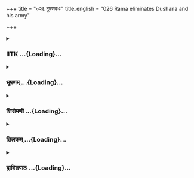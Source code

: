 +++
title = "०२६ दूषणवधः"
title_english = "026 Rama eliminates Dushana and his army"

+++
<div caption="श्रीराम-हरिसीताराममूर्ति-घनपाठिभ्यां वचनम्" class="audioEmbed" src="https://archive.org/download/Ramayana-recitation-Sriram-harisItArAmamUrti-Ghanapaati-v2/Kanda_3/Kanda_3_ARK-026-Dooshana_Vadhaha.mp3"></div>

<div class="js_include collapsed" newlevelforh1="3" title="IITK" unfilled url="/purANam/rAmAyaNam/audIchya-pAThaH/iitk/3_araNyakANDam/03-raxo-hatyA/026_dUShaNavadhaH.md">
<details><summary><h3>IITK ...{Loading}...</h3></summary>

Dusana and his army chiefs get killed in severe combat with Ramathe
demon army also gets destroyed



#### श्लोकः
##### मूलम्
दूषणस्तु स्वकं सैन्यं हन्यमानं निरीक्ष्य सः।  
सन्दिदेश महाबाहुर्भीमवेगान्दुरासदान्॥3.26.1॥  
राक्षसान्पञ्चसहस्रान्समरेष्वनिवर्तिनः।

##### शब्दार्थः
सः that, महाबाहुः  mightyarmed, दूषणः Dusana, हन्यमानम्  getting killed, स्वकम् his own, सैन्यम् army, निरीक्ष्य  seeing, भीमवेगान्  dreadfuly quick, दुरासदान्  dangerous to face, समरेषु in war, अनिवर्तिनः who will not beat a retreat, पञ्च सहस्रान् five thousand, राक्षसान् demons, सन्दिदेश led.

##### आङ्ग्लानुवादः
Mightyarmed Dusana saw  the army  getting killed in war. He led the forces of five thousand demons, dreadfuly quick at fighting, dangeous to face and who will not beat a retreat.



#### श्लोकः
##### मूलम्
ते शूलैः पट्टिशैः खङ्गै शिलावर्षैर्द्रुमैरपि॥3.26.2॥  
शरवर्षैरविच्छिन्नं ववर्षुस्तं समन्ततः।

##### शब्दार्थः
ते they, शूलैः  spears, पट्टिशैः  sharpedged spears, खङ्गैः swords, शिलावर्षैः by raining stones, द्रुमैरपि and with trees, शरवर्षैः by showers of arrows, अविच्छिन्नम् continuously, समन्ततः from all sides, तम् him(Rama), ववर्षुः rained.

##### आङ्ग्लानुवादः
The demons continuously hurled at him (Rama)  spears and swords and rained stones, trees and arrows from all sides



#### श्लोकः
##### मूलम्
स दृमाणां शिलानां च वर्षं प्राणहरं महत्॥3.26.3॥  
प्रतिजग्राह धर्मात्मा राघवस्तीक्ष्णसायकैः।

##### शब्दार्थः
धर्मात्मा righteous self, सः राघवः  Rama, प्राणहरम् destroyers of life, महत् mighty, द्रुमाणाम् trees, शिलानां च of stones and, वर्षम् rain, तीक्ष्णसायकैः with sharp arrows, प्रतिजग्राह retaliated.

##### आङ्ग्लानुवादः
Righteous Rama, retaliated with his sharp arrows such as the rain of trees and stones, the mighty destroyers of life.



#### श्लोकः
##### मूलम्
प्रतिगृह्य च तद्वर्षं निमीलित इवर्षभः॥3.26.4॥  
रामः क्रोधं परं भेजे वधार्थं सर्वरक्षसाम्।

##### शब्दार्थः
रामः Rama, निमीलितः closed his eyes, ऋषभः इव like a bull, तत् that, वर्षम् rain, प्रतिगृह्य  retaliated, सर्वरक्षसाम् all the demons, वधार्थम् to kill, परं excessively, क्रोधम् angry, भेजे felt.

##### आङ्ग्लानुवादः
Rama retaliated in great anger to kill without caring for the shower of weapons like a bull with its eyes closed.



#### श्लोकः
##### मूलम्
ततः क्रोधसमाविष्टः प्रदीप्त इव तेजसा॥3.26.5॥  
शरैरवाकिरत्सैन्यं सर्वतस्सहदूषणम्।

##### शब्दार्थः
ततः then, क्रोधसमाविष्टः overpowered by anger, तेजसा glow, प्रदीप्त इव as though blazing, सहदूषणम् along with Dusana, सैन्यम् army, सर्वतः all over, शरैः with arrows, अवाकिरत् filled.

##### आङ्ग्लानुवादः
Overpowered by anger, Rama, with a blazing glow, covered Dusana and his army with his arrows.



#### श्लोकः
##### मूलम्
ततस्सेनापतिः क्रुद्धो दूषणश्शत्रुदूषणः॥3.26.6॥  
शरैरशनिकल्पैस्तं राघवं समवाकिरत्।

##### शब्दार्थः
ततः thereafter, सेनापतिः chief of the army, दूषणः Dusana, क्रुद्धः angry, अशनिकल्पैः  comparable to thunderbolt, शरैः with arrows, तं राघवम् to that Rama, समवाकिरत् charged from everywhere.

##### आङ्ग्लानुवादः
Thereafter Dusana, chief of the army, angrily released at Rama equally powerful arrows comparable to thunderbolt.



#### श्लोकः
##### मूलम्
ततो रामस्सुसङ्कृद्धः क्षुरेणास्य महद्धनुः॥3.26.7॥  
चिच्छेद समरे वीरश्चतुर्भिश्चतुरो हयान्।

##### शब्दार्थः
ततः thereafter, सुसङ्कृद्धः became furious, समरे in war, वीरः hero, रामः Rama, क्षुरेण with a swordlike, अस्य his, महत् great, धनुः bow, चतुर्भिः  four more, चतुरः four, हयान् horses, चिच्छेद cut to pieces.

##### आङ्ग्लानुवादः
Heroic Rama, mighty angry, then, broke the big bow of  Dusana, with his swordlike arrow. And with a series of four arrows cut his four horses to pieces.



#### श्लोकः
##### मूलम्
हत्वा चाश्वान्शरैस्तीक्ष्णैरर्धचन्द्रेण सारथेः॥3.26.8॥  
शिरो जहार तद्रक्षस्त्रिभिर्विव्याध वक्षसि।

##### शब्दार्थः
तीक्ष्णैः sharp ones, शरैः  arrows, अश्वान् horses, हत्वा killed, अर्धचन्द्रेण with an arrow of the shape of the cresunt moon, सारथेः charioteer's, शिरः head, जहार cut, त्रिभिः with three arrows, तत् that, रक्षः demon( Dushana), वक्षसि chest, विव्याध pierced.

##### आङ्ग्लानुवादः
After killing the horses with sharp arrows Rama severed the charioteer's head with an arrow of the shape of the crescent moon and pierced Dusana's chest with a set of three arrows.



#### श्लोकः
##### मूलम्
स च्छिन्नधन्वा विरथो हताश्वो हतसारथिः॥3.26.9॥  
जग्राह गिरिशृङ्गाभं परिघं रोमहर्षणम्।  
वेष्टितं काञ्चनैः पट्टैर्देवसैन्यप्रमर्दनम्॥3.26.10॥  
आयसैश्शङ्कुभिस्तीक्ष्णैः कीर्णं परवसोक्षितम्।  
वज्राशनिसमस्पर्शं परगोपुरदारणम्॥3.26.11॥

##### शब्दार्थः
छिन्नधन्वा  with broken bow, विरथः no chariot, हताश्वः  horses killled, हतसारथिः  charioteer killed, सः he, गिरिशृङ्गाभम्  looking like a huge mountain top, रोमहर्षणम् causing horripilation, काञ्चनैः with golden, पट्टैः with bands, वेष्टितम् bound, देवसैन्यप्रमर्दनम् that which can crush even gods' army, तीक्ष्णैः sharp, आयसैः made of iron, शङ्कुभिः with nails, कीर्णम् covered, परवसोक्षितम्  sprinkled with enemy's marrow, वज्राशनिसमस्पर्शम् like the touch of thunderbolt, परगोपुरदारणम् that which can break open enemies fort, परिघम्  spear, जग्राह took up .

##### आङ्ग्लानुवादः
With his bow and chariot broken, charioteer and horses killed,  Dusana took up a spear in his hand that appeared like a huge mountain top. Bound by golden bands, covered the iron nails, wetted with the enemy's marrow it created a horripilation. It appeared as though it  could crush the army of gods and render the enemy powerless. It carried the killing touch of the thunderbolt and could break open the enemy's fort.



#### श्लोकः
##### मूलम्
तं महोरगसङ्काशं प्रगृह्य परिघं रणे।  
दूषणोऽभ्यद्रवद्रामं क्रूरकर्मा निशाचरः॥3.26.12॥

##### शब्दार्थः
क्रूरकर्मा cruel, निशाचरः demon, दूषणः Dusana, रणे in war, महोरगसङ्काशम् mighty serpent like, तं परिघम्  spear, प्रगृह्य holding, रामम् at Rama, अभ्यद्रवत् went forward.

##### आङ्ग्लानुवादः
With the spear that looked like a mighty serpent, Dusana, the cruel demon, advanced towards Rama.



#### श्लोकः
##### मूलम्
तस्याभिपतमानस्य दूषणस्य स राघवः।  
द्वाभ्यां शराभ्यां चिच्छेद सहस्ताभरणौ भुजौ॥3.26.13॥

##### शब्दार्थः
सः राघवः that Rama, अभिपतमानस्य  pouncing on him, तस्य दूषणस्य that Dusana, सहस्ताभरणौ adorned with armlets, भुजौ द्वाभ्याम् with two, शराभ्याम् with arrows, चिच्छेद cut.

##### आङ्ग्लानुवादः
Seeing Dusana going to pounce upon him, Rama cut off with two arrows both his arms adorned with armlets.



#### श्लोकः
##### मूलम्
भ्रष्टस्तस्य महाकायः पपात रणमूर्धनि।  
परिघश्छिन्नहस्तस्य शक्रध्वज इवाग्रतः॥3.26.14॥

##### शब्दार्थः
रणमूर्धनि on the battle front, छिन्नहस्तस्य of one whose hands were cut off, तस्य his, महाकायः huge body, परिघः spear, भ्रष्टः fallen down, शक्रध्वजः इव like the banner of Indra, अग्रतः in front, पपात fell down.

##### आङ्ग्लानुवादः
With the hands amputated, his huge spear, like the banner of Indra, slipped off his hands and fell down on the ground on the battle front.



#### श्लोकः
##### मूलम्
स कराभ्यां विकीर्णाभ्यां पपात भुवि दूषणः।  
विषाणाभ्यां विशीर्णाभ्यां मनस्वीव महागजः॥3.26.15॥

##### शब्दार्थः
सः दूषणः  Dusana, विकीर्णाभ्याम्  scattered, कराभ्याम् with both hands, विशीर्णाभ्याम् shattered to pieces, विषाणाभ्याम् with two tusks, मनस्वी proud one, महागजः इव like a mighty elephant, भुवि ground, पपात fell down.

##### आङ्ग्लानुवादः
Dusana fell down on the ground with broken hands like a proud elephant with both his tusks shattered.



#### श्लोकः
##### मूलम्
तं दृष्ट्वा पतितं भूमौ दूषणं निहतं रणे।  
साधुसाध्विति काकुत्स्थं सर्वभूतान्यपूजयन्॥3.26.16॥

##### शब्दार्थः
रणे in battle, निहतम् killed, भूमौ on the ground, पतितम् fallen down, तं दूषणम् that Dusana, दृष्ट्वा seeing, सर्वभूतानि all beings, काकुत्स्थम् Rama, साधु साधु इति saying, 'well done well done', अपूजयन् hailed.

##### आङ्ग्लानुवादः
Seeing Dusaana collapse dead on the ground, all beings hailed Rama, saying, 'Well done, well done'.



#### श्लोकः
##### मूलम्
एतस्मिन्नन्तरे क्रुद्धास्त्रयः सेनाग्रयायिनः।  
संहृत्याभ्यद्रवन् रामं मृत्युपाशावपाशिताः॥3.26.17॥  
महाकपालः स्थूलाक्षः प्रमाथी च महाबलः।

##### शब्दार्थः
एतस्मिन् अन्तरे meanwhile, क्रुद्धाः angry  , महाकपालः Mahakapala, स्थूलाक्षः Stulaksha, महाबलः mighty, प्रमाथी च Pramathi, त्रयः all three, सेनाग्रयायिनः army chiefs, मृत्युपाशावपाशिताः  bound by the noose of death, संहृत्य all together, रामम् Rama, अभ्यद्रवन् ran towards.

##### आङ्ग्लानुवादः
Meanwhile all the three army chiefs, Mahakapala, Sthulaksha, and the mighty Pramathi ran towards Rama in anger, bound (as though) by the noose of death.



#### श्लोकः
##### मूलम्
महाकपालो विपुलं शूलमुद्यम्य राक्षसः॥3.26.18॥  
स्थूलाक्षः पट्टिसं गृह्य प्रमाथी च परश्वधम्।

##### शब्दार्थः
महाकपालः Mahakapala, विपुलम् huge, शूलम् spear, उद्यम्य  lifted up, स्थूलाक्षः Sthulaksha, राक्षसः demon, पट्टिसम् sharpedged spear, गृह्य holding, प्रमाथी च and Pramathi too, परश्वधं च with a battleaxe.

##### आङ्ग्लानुवादः
Mahakapala had a huge spear, Sthulaksha, a sharpedged spear and Pramathi, a battleaxe.



#### श्लोकः
##### मूलम्
दृष्ट्वैवापततस्तूर्णं राघवस्सायकैश्शितैः॥3.26.19॥  
तीक्ष्णाग्रैः प्रतिजग्राह सम्प्राप्तानतिथीनिव।

##### शब्दार्थः
राघवः Rama, तूर्णम् quickly, आपततः  attacking, दृष्ट्वैव on seeing, शितैः with sharp weapons, तीक्ष्णाग्रैः  pointed , सायकैः with arrows, सम्प्राप्तान् those who arrived, अतिथीनिव like guests, प्रतिजग्राह received.

##### आङ्ग्लानुवादः
On seeing them rushing to attack him with sharp weapons, Rama received them quickly with pointed arrows as though they were guests.



#### श्लोकः
##### मूलम्
महाकपालस्य शिरश्चिच्छेद परमेषुभिः॥3.26.20॥  
असङ्ख्येयैस्तु बाणौघैः प्रममाथ प्रमाथिनम्।  
स पपात हतो भूमौ विटपीव महाद्रुमः॥3.26.21॥

##### शब्दार्थः
परमेषुभिः sharp arrows, महाकपालस्य Mahakapala's, शिरः head, चिच्छेद cut to pieces, असङ्ख्येयैः with innumerable, बाणौघैः  arrows, प्रमाथिनम् Pramathi also, प्रममाथ killed, सः he, हतः dead, विटपी with branches, महाद्रुमः इव like a huge tree, भूमौ on the ground, पपात fell down.

##### आङ्ग्लानुवादः
Mahakapala's head was cut to pieces with sharp arrows and Pramathi was killed with a countless series  of arrows. Pramathi's body, like a huge tree with many branches collapsed on the ground.



#### श्लोकः
##### मूलम्
स्थूलाक्षस्याक्षिणी तीक्ष्णैः पूरयामास सायकैः।  
दूषणस्यानुगान्पञ्चसहस्रान्कुपितः क्षणात्॥3.26.22॥  
बाणौघैः पञ्चसाहस्रैरनयद्यमसादनम्।

##### शब्दार्थः
स्थूलाक्षस्य Sthulaksha's, अक्षिणी eyes, तीक्ष्णैः with sharp, सायकैः with arrows, पूरयामास filled, कुपितः an angry, पञ्चसाहस्रैः with five thousand, बाणौघैः with arrows, दूषणस्य Dusana's, पञ्चसाहस्रान् five thousand, अनुगान् followers, क्षणात् in a moment, यमसादनम् to the abode of Yama, अनयत् sent.

##### आङ्ग्लानुवादः
Rama filled the eyes of Sthulaksha with sharp arrows, and in anger shot five thousand arrows at the five thousand followers of Dusana in a moment and sent them to the abode of Yama.



#### श्लोकः
##### मूलम्
दूषणं निहतं दृष्ट्वा तस्य चैव पदानुगान्॥3.26.23॥  
व्यादिदेश खरः क्रुद्धः सेनाध्यक्षान्महाबलान्।

##### शब्दार्थः
दूषणं Dusana, निहतम् killed, तस्य his, पदानुगान् followers, दृष्ट्वा after seeing, खरः Khara, क्रुद्धः angry , महाबलान् extremely strong, सेनाध्यक्षान् chiefs of the army, व्यादिदेश commanded.

##### आङ्ग्लानुवादः
Seeing Dusana and his followers killed, enraged Khara commanded his extremely strong army chiefs this wayः



#### श्लोकः
##### मूलम्
अयं विनिहतस्संख्ये दूषणस्सपदानुगः॥3.26.24॥  
महत्या सेनया सार्धं युद्ध्वा रामं कुमानुषम्।  
शस्त्रैर्नानाविधाकारैर्हनध्वं सर्वराक्षसाः॥3.26.25॥

##### शब्दार्थः
अयं this one, सपदानुगः along with his followers, दूषणः Dooshana, सङ्ख्ये in battle, (वि)निहतः killed, सर्व राक्षसाः all the demons, महत्या with great, सेनयासार्धम् along with army, युद्ध्वा after fighting, नानाविधाकारैः different kinds, शस्त्रैः weapons, कुमानुषम् wicked human being, रामम् Rama, हनध्वम्  should kill.

##### आङ्ग्लानुवादः
Dusana and his followers are killed in the battle. You, all the demons, along with your great army and different kinds of weapons should kill that wicked human being, Rama.



#### श्लोकः
##### मूलम्
एवमुक्त्वा खरः क्रुद्धो राममेवाभिदुद्रुवे।  
श्येनगामी पृथुग्रीवो यज्ञशत्रुर्विहङ्गमः॥3.26.26॥  
दुर्जयः करवीराक्षः परुषः कालकार्मुकः।  
मेघमाली महामाली सर्पास्यो रुधिराशनः॥3.26.27॥  
द्वादशैते महावीर्या बलाध्यक्षास्ससैनिकाः।  
राममेवाभ्यधावन्त विसृजन्तश्शरोत्तमान्॥3.26.28॥

##### शब्दार्थः
खरः Khara, एवम् in that way, उक्त्वा having said, क्रुद्धः angry  one, राममेव towards Rama, अभिदुद्रुवे ran, श्येनगामी Syenagami, पृथुग्रीवः Pruthugriva, यज्ञशत्रुः Yajnasatru, विहङ्गमः Vihangama, दुर्जयः Durjaya, करवीराक्षः Karaveeraksha, परुषः Parusha, कालकार्मुकः Kalakarmuka, मेघमाली Meghamali, महामाली Mahamali, सर्पास्यः Sarpasya, रुधिराशनः  
Rudhirasana, एते these, महावीर्याः mighty heroes, द्वादश twelve, बलाध्यक्षाः army chiefs, ससैनिकाः with army, शरोत्तमान् sharpest of arrows, विसृजन्तः releasing, राममेव towards Rama  alone, अभ्यधावन्त ran forward.

##### आङ्ग्लानुवादः
Having spoken thus, angry Khara ran towards Rama. Syenagami, Pruthugriva, Yajnasatru, Vihanga, Durjaya, Karaveeraksha, Parusha, Kalakarmuka, Meghamali, Mahamali, Sarpasya, Rudhirasanaall these twelve valiant army chiefs along with their forces rushed towards Rama, releasing the sharpest arrows at him.



#### श्लोकः
##### मूलम्
ततः पावकसङ्काशैर्हेमवज्रविभूषितैः।  
जघान शेषं तेजस्वी तस्य सैन्यस्य सायकैः॥3.26.29॥

##### शब्दार्थः
तेजस्वी powerful Rama, ततः then, पावकसङ्काशैः  glowing like fire, हेमवज्रविभूषितैः studded with gold and diamonds, सायकैः arrows, तस्य his, सैन्यस्य army's, शेषम् remaining, जघान slayed.

##### आङ्ग्लानुवादः
Powerful Rama thereafter slayed the remaining army with his weapons studded with gold and diamonds and glowing like fire.



#### श्लोकः
##### मूलम्
ते रुक्मपुङ्खा विशिखास्सधूमा इव पावकाः।  
निजघ्नुस्तानि रक्षांसि वज्रा इव महाद्रुमान्॥3.26.30॥

##### शब्दार्थः
रुक्मपुङ्खाः goldtipped arrows, सधूमाः covered with smoke, पावकाः इव like fire, ते विशिखाः tips of arrows, वज्राः thunderbolts, महाद्रुमानिव like huge trees, तानि those, रक्षांसि demons, निजघ्नुः shattered.

##### आङ्ग्लानुवादः
The goldtipped arrows which resembled fire covered with smoke shattered the army of demons like huge trees knocked down by thunder.



#### श्लोकः
##### मूलम्
रक्षसां तु शतं रामश्शतेनैकेन कर्णिना।  
सहस्रं च सहस्रेण जघान रणमूर्धनि॥3.26.31॥

##### शब्दार्थः
रामः Rama, रक्षसाम् of demons, शतम् one hundred, एकेन कर्णिना by a single stroke, शतेन one hundred, सहस्रम् thousand, सहस्रेण thousand, रणमूर्धनि on the battle front, जघान killed.

##### आङ्ग्लानुवादः
Rama killed a hundred demons  with one hundred arrows by a single stroke. The same way he killed a thousand of them with a thousand arrows on the battle front.



#### श्लोकः
##### मूलम्
तैर्भिन्नवर्माभरणाश्छिन्नभिन्नशरासनाः।  
निपेतुश्शोणितादिग्धा धरण्यां रजनीचराः॥3.26.32॥

##### शब्दार्थः
तैः by them, भिन्नवर्माभरणाः  with broken shields and ornaments, छिन्नभिन्नशरासनाः the bows broken to pieces, रजनीचराः demons, शोणिता दिग्धाः smeared with blood, धरण्याम् on the ground, निपेतुः fell.

##### आङ्ग्लानुवादः
The demons fell down on the ground with their shields  and ornaments broken, their  bows stained with blood splintered.



#### श्लोकः
##### मूलम्
तैर्मुक्तकेशैस्समरे पतितैश्शोणितोक्षितैः।  
आस्तीर्णा वसुधा कृत्स्ना महावेदिः कुशैरिव॥3.26.33॥

##### शब्दार्थः
समरे in the battle, पतितैः by those fallen down, मुक्तकेशैः loose hair, शोणितोक्षितैः by those wet with blood, तैः those, कृत्स्ना entire, वसुधा ground, महावेदिः a great sacrificial altar, कुशैरिव like the Kusa grass, आस्तीर्णा was spread all over.

##### आङ्ग्लानुवादः
The entire ground was littered with bodies of demons fallen in the battle with loose hair and with drops of blood on them looking like a great sacrificial altar strewn all over with kusa grass.



#### श्लोकः
##### मूलम्
क्षणेन तु महाघोरं वनं निहतराक्षसम्।  
बभूव निरयप्रख्यं मांसशोणितकर्दमम्॥3.26.34॥

##### शब्दार्थः
निहतराक्षसम् with demons killed, वनम् the forest, क्षणेन तु in a moment, महाघोरम् very  
dreadful, मांसशोणितकर्दमम् soil soaked with the mud of flesh and blood, निरयप्रख्य like a hell, बभूव appeared.

##### आङ्ग्लानुवादः
With the slaughtered bodies of demons lying on the ground, the forest in a moment looked very dreadful like hell with the mud of soil soaked with flesh and blood.



#### श्लोकः
##### मूलम्
चतुर्दश सहस्राणि रक्षसां भीमकर्मणाम्।  
हतान्येकेन रामेण मानुषेण पदातिना॥3.26.35॥

##### शब्दार्थः
मानुषेण by a human being, पदातिना going on foot, रामेण Rama, एकेन alone, भीमकर्मणाम्  of formidable  acts, रक्षसाम् demons, चतुर्दश fourteen, सहस्राणि thousands, हतानि were killed.

##### आङ्ग्लानुवादः
Fourteen thousand formidable demons were killed by Rama, a pedestrian human,  singlehanded.



#### श्लोकः
##### मूलम्
तस्य सैन्यस्य सर्वस्य खरश्शेषो महारथः।  
राक्षसस्त्रिशिराश्चैव रामश्च रिपुसूदनः॥3.26.36॥

##### शब्दार्थः
महारथः great warrior, खरः Khara, राक्षसः demon, त्रिशिराः Trisira, तस्य सैन्सस्य सर्वस्य of that entire army, शेषः were remanant, रिपुसूदनः destroyer of foes, रामश्च Rama also.

##### आङ्ग्लानुवादः
Of that entire army great warrior Khara,Trisira and Rama, destroyer of foes alone remained.



#### श्लोकः
##### मूलम्
शेषा हता महासत्वा राक्षसा रणमूर्धनि।  
घोरा दुर्विषहाः सर्वे लक्ष्मणस्याग्रजेन ते॥3.26.37॥

##### शब्दार्थः
महासत्त्वाः mighty, घोराः dreadful, दुर्विषहाः intolerable, सर्वे all, शेषाः the remaining, ते they, लक्ष्मणस्य Lakshmana's, अग्रजेन by the elder brother, रणमूर्धनि on the battle front, हताः were killed.

##### आङ्ग्लानुवादः
The rest of the mighty, dreadful, intolerable demons were killed on the war front by  
Rama, elder brother to Lakshmana.



#### श्लोकः
##### मूलम्
ततस्तु तद्भीमबलं महाहवे समीक्ष्य रामेण हतं बलीयसा।  
रथेन रामं महता खरस्तदा समाससादेन्द्र इवोद्यताशनिः॥3.26.38॥

##### शब्दार्थः
ततः thereafter, खरः Khara, महाहवे in the great fight, बलीयसा by the mighty, रामेण by Rama, हतम् killed, तत् that, भीमबलम् formidable army, समीक्ष्य  seeing, तदा then, उद्यताशनिः  raised thunderbolt, इन्द्र इव like Indra, महता with a great, रथेन chariot, रामम् Rama, समाससाद went forward.

##### आङ्ग्लानुवादः
Thereafter seeing the formidable army killed by mighty Rama, Khara lifted a thunderbolt like Indra, and advanced towards Rama in a great chariot.  

#### समाप्तिः
 श्रीमद्रामायणे वालमिकिय आदिकाव्ये अरण्यकाण्डे षङ्विंशस्सर्गः॥  
Thus ends the twentysixth sarga in Aranyakanda of the holy Ramayana the first epic composed by sage Valmiki.

</details>
</div>
<div class="js_include collapsed" newlevelforh1="3" title="भूषणम्" unfilled url="/purANam/rAmAyaNam/audIchya-pAThaH/TIkA/bhUShaNa_iitk/3_araNyakANDam/03-raxo-hatyA/026_dUShaNavadhaH.md">
<details><summary><h3>भूषणम् ...{Loading}...</h3></summary>



दूषणस्तु स्वकं सैन्यं हन्यमानं निरीक्ष्य सः ।  

सन्दिदेश महाबाहुर्भीमवेगान् दुरासदान् ।  

राक्षसान् पञ्च साहस्रान् समरेष्वनिवर्तिनः  ॥  ३।२६।१  ॥   

अथ दुषणप्रमुखसर्वसैन्यविनाशः षङ्विंशे दूषणस्त्वित्याद्यर्धत्रयमेकं
वाक्यम् । निरीक्ष्य चेति खिन्नश्चेत्यर्थः । भीमवेगान् भयङ्करधावनान् अत
एव दुरासदान् । पञ्चसहस्रानित्यनेन पञ्चसाहस्री पूर्वं हतेति व्यज्यते  ॥ 
३।२६।१  ॥   

  

ते शूलैः पट्टिशै खङ्गैः शिलावर्षेर्द्रुमैरपि ।  

शरवर्षैरविच्छिन्नं ववृषुस्तं समन्ततः  ॥  ३।२६।२  ॥   

त इति । तं रामम्  ॥  ३।२६।२  ॥   

  

स द्रुमाणां शिलानां च वर्षं प्राणहरं महत् ।  

प्रतिजग्राह धर्मात्मा राघवस्तीक्ष्णसायकैः  ॥  ३।२६।३  ॥   

स इति । प्राणहरम् अन्येशामिति शेषः । प्रतिजग्राह प्रतिरुरोध ।
धर्मात्मेत्यनेन कूटयोधित्वव्युदासः  ॥  ३।२६।३  ॥   

  

प्रतिगृह्य च तद्वर्षं निमीलित इवर्षभः ।  

रामः क्रोधं परं भेजे वधार्थं सर्वरक्षसाम्  ॥  ३।२६।४  ॥   

निमीलित इवर्षभ इत्यनेन शरवर्षे ऽपि निर्व्यथत्वमनायासत्वं च द्योत्यते  ॥ 
३।२६।४  ॥   

  

ततः क्रोधसमाविष्टः प्रदीप्त इव तेजसा ।  

शरैरवाकिरत्सैन्यं सर्वतः सहदूषणम्  ॥  ३।२६।५  ॥   

ततः सेनापतिः क्रुद्धो दूषणः शत्रुदूषणः ।  

शरैरशनिकल्पैस्तं राघवं समवाकिरत्  ॥  ३।२६।६  ॥   

क्रोधसमाविष्ट इति राम इति शेषः । प्रदीप्त इव तेजसेति तजोयुक्तत्वेन
प्रदीप्त इव स्थित इत्यर्थः । सहदूषणं दुषणसहितम् । दूषणः खरस्य सेनापतिः
 ॥  ३।२६।५,६  ॥   

  

ततो रामः सुसङ्क्रुद्धः क्षुरेणास्य महद्धनुः ।  

चिच्छेद समरे वीरश्चतुर्भिश्चतुरो हयान्  ॥  ३।२६।७  ॥   

तत इति । चतुर्भिरिति शरैरित्यनुषङ्गः  ॥  ३।२६।७  ॥   

  

हत्वा चाश्वन् शरैस्तीक्ष्णैरर्धचन्द्रेण सारथेः ।  

शिरो जहार तद्रक्षस्रिभिर्विव्याध वक्षसि  ॥  ३।२६।८  ॥   

हत्वेति । तद्रक्षः दूषणं वक्षसि विव्याधेति सम्बन्धः  ॥  ३।२६।८  ॥   

  

स च्छिन्नधन्वा विरथो हताश्वो हतसारथिः ।  

जग्राह गिरिशृङ्गाभं परिघं रोमहर्षणम्  ॥  ३।२६।९  ॥   

वेष्टितं काञ्चनैः पट्टैर्देवसैन्यप्रमर्दनम् ।  

आयसैः शङ्कुभिस्तीक्ष्णैः कीर्णं परवसोक्षितम्  ॥  ३।२६।१०  ॥   

वज्राशनिसमस्पर्शं परगोपुरदारणम्  ॥  ३।२६।११  ॥   

तं महोरगसङ्काशं प्रगृह्य परिघं रणे ।  

दूषणोभ्यद्रवद्रांमं क्रूरकर्मा निशाचरः  ॥  ३।२६।१२  ॥   

परितो हन्यते ऽनेनेति परिघः तम् । पट्टैः बन्धनैः । परवसोक्षितं
शत्रुमेदस्सिक्तम् । "हृन्मेदस्तु वपा वसा" इत्यमरः । वज्राशनिसमस्पर्शं
वज्रं वज्राख्यरत्नम् । अशनिः वज्रायुधम्, तदुभयसदृशकाठिन्यम् ।
परगोपुरदारणं परेषां शत्रूणां यत् गोपुरं पुरद्वारं तस्य दारणं भेदकम् ।
"पुरद्वारं तु गोपुरम्" इत्यमरः  ॥  ३।२६।९१२  ॥   

  

तस्याभिपतमानस्य दूषणस्य स राघवः ।  

द्वाभ्यां शराभ्यां चिच्छेद सहस्ताभरणौ भुजौ  ॥  ३।२६।१३  ॥   

तस्येति । अभिपतमानस्य अभिपततः । सहस्ताभरणावित्यनेन शौर्यबिरुदवत्त्वं
लक्ष्यते  ॥  ३।२६।१३  ॥   

  

भ्रष्टस्तस्य महाकायः पपात रणमूर्द्धिनि ।  

परिघश्छिन्नहस्तस्य शक्रध्वज इवाग्रतः  ॥  ३।२६।१४  ॥   

रणमूर्धनि छिन्नहस्तस्य तस्य दूषणस्य भ्रष्टः हस्ताच्च्युतः महाकायः
महाप्रमाणः परिघः शक्रध्वज इवाग्रतः पपातेत्यन्वयः  ॥  ३।२६।१४  ॥   

  

स कराभ्यां विकीर्णाभ्यां पपात भुवि दूषणः ।  

विषाणाभ्यां विशीर्णाभ्यां मनस्वीव महागजः  ॥  ३।२६।१५  ॥   

स इति । कराभ्यां सह पपातेत्यन्वयः । मनस्वी धीरः  ॥  ३।२६।१५  ॥   

  

तं दृष्ट्वा पतितं भूमौ दूषणं निहतं रणे ।  

साधुसाध्विति काकुत्स्थं सर्वभूतान्यपूजयन्  ॥  ३।२६।१६  ॥   

एतस्मिन्नन्तरे क्रुद्धास्त्रयः सेनाग्रयायिनः ।  

संहत्याभ्यद्रवन् रामं मृत्युपाशावपाशिताः  ॥  ३।२६।१७  ॥   

तमिति । अपूजयन् अस्तुवन्  ॥  ३।२६।१६,१७  ॥   

  

महाकपालः स्थूलाक्षः प्रमाक्षी च महाबलः ।  

महाकपालो विपुलं शूलमुद्यम्य राक्षसः ।  

स्थूलाक्षः पट्टिशं गृह्य प्रमाथी च परश्वधम्  ॥  ३।२६।१८  ॥   

त्रीनेवाह महाकपाल इति । कः किमायुधं गृहीत्वा ऽभ्यद्रवदित्यत्राह महाकपाल
इति । ३।२६।१८  ॥   

  

दृष्ट्वैवापततस्तूर्णं राघवः सायकैः शितैः ।  

तीक्ष्णाग्रैः प्रतिजग्राह सम्प्राप्तानतिथीनिव  ॥  ३।२६।१९  ॥   

दृष्ट्वेति । शितैः शाणोल्लीढैः । प्रतिजग्राह तेषु बाणानर्पयामासेत्यर्थः
। यथा गृहं प्राप्तानतिथीनुपचारैः प्रतिगृह्णाति तथेत्यर्थः  ॥  ३।२६।१९
 ॥   

  

महाकपालस्य शिरश्चिच्छेद परमेषुभिः ।  

असङ्ख्येयैस्तु बाणौघैः प्रममाथ प्रमाथिनम्  ॥  ३।२६।२०  ॥   

प्रतिजग्राहेत्युक्तं विवृणोति महाकपालस्येत्यादिना । प्रममाथ
चूर्णीचकारेत्यर्थः  ॥  ३।२६।२०  ॥   

  

स पपात हतो भूमौ विटपीव महाद्रुमः ।  

स्थूलाक्षस्याक्षिणी तीक्ष्णैः पूरयामास सायकैः  ॥  ३।२६।२१  ॥   

दूषणस्यानुगान् पञ्चसाहस्रान् कुपितः क्षणात् ।  

बाणौघैः पञ्चसाहस्रैरनयद्यमसादनम्  ॥  ३।२६।२२  ॥   

दूषणं निहतं दृष्ट्वा तस्य चैव पदानुगान् ।  

व्यदिदेश खरः क्रुद्धः सेनाध्यक्षान् महाबलान्  ॥  ३।२६।२३  ॥   

चूर्णशरीरत्वे दृष्टान्ततयोक्तं विटपीति  ॥  ३।२६।२१२३  ॥   

  

अयं विनिहतः सङ्ख्ये दूषणः सपदानुगः ।  

महत्या सेनया सार्धं युध्वा रामं कुमानुषम्  ॥  ३।२६।२४  ॥   

शस्त्रैर्नानाविधाकारैर्हनध्वं सर्वराक्षसाः ।  

एवमुक्त्वा खरः क्रुद्धो राममेवाभिदुद्रुवे  ॥  ३।२६।२५  ॥   

अयमिति । हनध्वं घ्नत  ॥  ३।२६।२४,२५  ॥   

  

श्येनगामी पृथुग्रीवो यज्ञशत्रुर्विहङ्गमः ।  

दुर्जयः करवीराक्षः परुषः कालकार्मुकः  ॥  ३।२६।२६  ॥   

मेघमाली महामाली सर्पास्यो रुधिराशनः ।  

द्वादशैते महावीर्या बलाध्यक्षाः ससैनिकाः  ॥  ३।२६।२७  ॥   

राममेवाभ्यवर्तन्त विसृजन्तः शरोत्तमान्  ॥  ३।२६।२८  ॥   

सेनाध्यक्षानेवाह श्येनगामीत्यादिना  ॥  ३।२६।२६२८  ॥   

  

ततः पावक सङ्काशैर्हेमवज्रविभूषितैः ।  

जघान शेषं तेजस्वी तस्य सैन्यस्य सायकैः  ॥  ३।२६।२९  ॥   

तत इति । वज्रं वज्रमणिः । चेजस्वी राम इति शेषः  ॥  ३।२६।२९  ॥   

  

ते रुक्मपुङ्खा विशिखाः सधूमा इव पावकाः ।  

निजध्नुस्तानि रक्षांसि वज्रा इव महाद्रुमान्  ॥  ३।२६।३०  ॥   

सधूमा इत्यनेन दहनोन्मुखत्वं व्यज्यत इत्यङ्गारावस्थाव्यावृत्तिः । वज्रा
इवेति "वज्रमस्त्रियाम्" इत्युभयलिङ्गो वज्रशब्दः  ॥  ३।२६।३०  ॥   

  

रक्षसां तु शतं रामः शतेनैकेन कर्णिना ।  

सहस्रं च सहस्रेण जघान रणमूर्धनि  ॥  ३।२६।३१  ॥   

रक्षसामिति । कर्णिना कर्णाकारशरीरेण  ॥  ३।२६।३१  ॥   

  

तैर्भिन्नवर्माभरणाश्छिन्नभिन्नशरासनाः ।  

निपेतुः शोणितादिग्धा धरण्यां रजनीचराः  ॥  ३।२६।३२  ॥   

छिन्नं खण्डितम् । भिन्नं विदारितम् । आदिग्धाः आलिप्ताः  ॥  ३।२६।३२  ॥   

  

तैर्मुक्तकेशैः समरे पतितैः शोणितोक्षितैः ।  

आस्तीर्णा वसुधा कृत्स्ना महावेदिः कुशैरिव  ॥  ३।२६।३३  ॥   

तैर्मुक्तेति रणाग्रपरतितत्वातिशयात्कुशसाम्योक्तिः  ॥  ३।२६।३३  ॥   

  

क्षणेन तु महाघोरं वनं निहतराक्षसम् ।  

बभूव निरयप्रख्यं मांसशोणितकर्दमम्  ॥  ३।२६।३४  ॥   

निरयप्रख्यं नरकतुल्यम् । मांसशोणितैः कृतः कर्दमः पङ्को यस्य तत्तथा  ॥ 
३।२६।३४  ॥   

  

चतुर्दशसहस्राणि रक्षसां भीमकर्मणाम् ।  

हतान्येकेन रामेण मानुषेण पदातिना  ॥  ३।२६।३५  ॥   

मानुषेण ऋजुना । पदातिना वाहनरहितेनेत्यद्भुतोक्तिः  ॥  ३।२६।३५  ॥   

  

तस्य सैन्यस्य सर्वस्य खरः शेषो महारथः ।  

राक्षसस्त्रिशिराश्चैव रामश्च रिपुसूदनः  ॥  ३।२६।३६  ॥   

शेषा हता महासत्त्वा राक्षसा रणमूर्धनि ।  

घोरा दुर्विषहाः सर्वे लक्ष्मणस्याग्रजेन ते  ॥  ३।२६।३७  ॥   

सैन्यस्य युद्धप्रवृत्तस्य अतो रामस्यापि तत्रान्तर्भावः । खरादित्रयं शेषः
अवशिष्टांश इत्यर्थः । शेषाः सर्वे राक्षसा हता इत्यन्वयः । महासत्त्वा
इत्यादिविशेषणैर्महारथा एव हताः, क्षुद्राः केचन भीरवो न हता इति गम्यते ।
अत एवोत्तरसर्गे हतशेषा इति वक्ष्यति । लक्ष्मणस्याग्रजेनेति रामस्य
विष्ण्वर्धांशभाक्त्वेनाधिकबलत्वोक्तिः  ॥  ३।२६।३६,३७  ॥   

  

ततस्तु तद्भीमबलं महाहवे समीक्ष्य रामेण हतं बलीयसा ।  

रथेन रामं महता खरस्तदा समाससादेन्द्र इवोद्यताशनिः  ॥  ३।२६।३८  ॥   

इत्यार्षे श्रीरामायणे वाल्मीकीये आदिकाव्ये श्रीमदारण्यकाण्डे षड्विंशः
सर्गः  ॥  २६  ॥   

भीमबलं भीमसैन्यम् । उद्यताशनिः उद्यतवज्रः  ॥  ३।२६।३८  ॥   

इति श्रीगोविन्दराजविरचिते श्रीरामायणभूषणे रत्नमेखलाख्याने
आरण्यकाण्डव्याख्याने षड्विंशः सर्गः  ॥  २६  ॥   



</details>
</div>
<div class="js_include collapsed" newlevelforh1="3" title="शिरोमणी" unfilled url="/purANam/rAmAyaNam/audIchya-pAThaH/TIkA/shiromaNI_iitk/3_araNyakANDam/03-raxo-hatyA/026_dUShaNavadhaH.md">
<details><summary><h3>शिरोमणी ...{Loading}...</h3></summary>



सैन्यहननानन्तरकालिकं वृत्तान्तमाह--दूषण इत्यादिभिः । स्वसैन्यं हन्यमानं
दूषणो विलोक्य दुरासदान् आसादितुमशक्यान् समरेषु अनिवर्तिनः पञ्चसाहस्रान्
राक्षसान् संदिदेश । सार्धश्लोक एकान्वयी  ॥  ३।२६।१  ॥   

  

ते इति । ते राक्षसाः शूलादिभिः समन्ततः अविच्छिन्नं निरन्तरं तं रामं
ववर्षुः  ॥  ३।२६।२  ॥   

  

तदिति । प्राणहरं तद्द्रुमादीनां वर्ष धर्मात्मा राघवस्तीक्ष्णसायकैः
प्रतिजग्राह  ॥  ३।२६।३  ॥   

  

प्रतीति । निमीलितः निमीलितनयनः ऋषभः सर्वश्रेष्ठो रामः सर्वरक्षसां
वधार्थं परं क्रोधमिव लेभे । इवेन तस्य
राक्षसदुष्टत्वनिवर्तकत्वात्कृपालुत्वं सूचितम्  ॥  ३।२६।४  ॥   

  

तत इति । तेजसा प्रदीप्तः क्रोधसमाविष्ठ इव रामः सहदूषणं दूषणसहितं सैन्यं
शरैः सर्वतः अभ्यकिरत्  ॥  ३।२६।५  ॥   

  

तत इति । शत्रुदूषणः क्रुद्धो दूषणः अशनिकल्पैः शरैस्तं राघवं समवारयत्  ॥ 
३।२६।६  ॥   

  

तत इति । ततः दूषणशरसंवारणानन्तरं सुसंक्रुद्धो रामः क्षुरेण क्षुरधारेण
बाणेन अस्य महद्धनुः चतुर्भिर्बाणैश्चतुरो हयांश्च चिच्छेद  ॥  ३।२६।७  ॥   

  

हत्वेति तीक्ष्णैः शरैः अश्वान् हत्वा अर्धचन्द्रेण सारथेः शिरो जहार
त्रिभिर्बाणैः तत् रक्षो दूषणं वक्षसि विव्याध  ॥  ३।२६।८  ॥   

  

स इति । विरथः स दूषणः गिरिशृङ्गाभं परिघं जग्राह  ॥  ३।२६।९  ॥   

  

वेष्टितमिति । काञ्चनैः स्वर्णमयैः पट्टैर्बन्धनैर्वेष्टितं
तीक्ष्णैरायसैर्लोहनिर्मितैः शङ्कुभिः कीर्णं परवसोक्षितं परवसया
शत्रुमेदसा उक्षितं सिक्तं परगोपुरदारणं शत्रुपुरद्वारविदारकं महोरगसंकाशं
तं परिघं प्रगृह्य दूषणो राममभ्यपतत् । सार्धश्लोकद्वयमेकान्वयि  ॥ 
३।२६।१०१२  ॥   

  

तस्येति । अभिपतमानस्य दूषणस्य सहस्ताभरणौ हस्ताभरणसहितौ भुजौ द्वाभ्यां
शराभ्यां राघवः चिच्छेद  ॥  ३।२६।१३  ॥   

  

भ्रष्ट इति । भ्रष्टः आघूर्णनेन स्खलितः तस्य महाकायः रणभूर्धनि
संग्राममध्ये पपात, छिन्नहस्तस्य परिधस्तु शक्रध्वज इव अग्रतः पपात  ॥ 
३।२६।१४  ॥   

  

पतनमेव भङ्ग्यन्तरेणाह--कराभ्यामिति । विकीर्णाभ्यां प्रक्षिप्ताभ्यां
कराभ्यामुपलक्षितो दूषणः विशीर्णाभ्यां पतिताभ्यां दन्ताभ्यामुपलक्षितो
मनस्वी महागज इव भुवि पपात  ॥  ३।२६।१५  ॥   

  

दृष्ट्वेति । रणे निहतं दूषणं दृष्ट्वा सर्वभूतानि काकुत्स्थं रामं साधु
साध्विति अपूजयन्  ॥  ३।२६।१६  ॥   

  

एतस्मिन्निति । अन्तरे समये मृत्युपाशावपाशिताः आसन्नमृत्यव इत्यर्थः,
क्रुद्धाः महाकपालादयः त्रयः सेनाग्रयायिनः संहत्य एकीभूय रामम् अभ्यद्रवन्
। सार्धश्लोक एकान्वयी  ॥  ३।२६।१७  ॥   

  

त्रयाणामभिद्रवणप्रकारमाहमहाकपाल इति । महाकपालः शूलमुद्यम्य, स्थूलाक्षः
पट्टिशं, प्रमाथी परश्वधं च गृह्य गृहीत्वा अद्रवन्निति शेषः ।
अर्धद्वयमेकान्वयि  ॥  ३।२६।१८  ॥   

  

दृष्ट्वेति । आपततस्तान् दृष्ट्वा राघवस्तु तीक्ष्णाग्रैः शितैः सायकैः
संप्राप्तान् अतिथीनिव प्रतिजग्राह  ॥  ३।२६।१९  ॥   

  

महाकपालस्येति । असंख्येयैः अतिद्रुतगमनवत्त्वेन संख्यातुमशक्यैः बाणौघैः
महाकपालस्य शिरः चिच्छेद, प्रमाथिनं तु प्रममाथ स्थूलाक्षस्य अक्षिणी तु
सायकैः पूरयामास  ॥  ३।२६।२०२१  ॥   

  

स इति । सः सेनाग्रयायिसमूहः विटपी बहुशाखावान् महाद्रुम इव भूमौ पपात ।
अर्धं पृथक्दूषणस्येति । पञ्चसाहस्रान् दूषणस्यानुगान् क्षणात् हत्वा तान्
पञ्चसाहस्रान् यमसादनं सकलसंपत्तिविशिष्टलोकविशेषमनयत् ऽहत्वा तान्
पञ्चसाहस्रान्ऽ इति पाठः  ॥  ३।२६।२२  ॥   

  

दूषणमिति । दूषणं तस्य पदानुगांश्च निहतं श्रुत्वा क्रुद्धः खरः महाबलान्
सेनाध्यक्षान् व्यादिदेश  ॥  ३।२६।२३  ॥   

  

व्यादेशप्रकारमाह--अयमिति । सपदानुगः सानुचरः अयं दूषणः निहतः अतः हे
सर्वराक्षसाः महत्या सेनया सार्धं युद्धा रामेणेति शेषः कुमानुषं रामं
हनध्वं गणकार्यस्यानित्वान्न शपो लुक्  ॥  ३।२६।२४२५  ॥   

  

एवमिति । क्रुद्धः खरः एवमुक्त्वा राममेव अभिदुद्रुवे । अर्धं
पृथक्श्येनेति । ससैन्यकाः श्येनगाम्यादयः द्वादश बलाध्यक्षाः शरोत्तमान्
विसृजन्तो राममेव अभ्यधावन्त । सार्धश्लोकद्वयमेकान्वयि  ॥  ३।२६।२६२८  ॥   

  

तत इति । ततः ससैन्यबलाध्यक्षसहितखरपतनानन्तरं हेमवज्रविभूषितैः सायकैः
सैन्यस्य शेषं तेजस्वी रामो जघान  ॥  ३।२६।२९  ॥   

  

तदेव भङ्ग्यन्तरेणाह--त इति । वज्रा महाद्रुमानिव रुक्मपुङ्खास्ते विशिखा
रामबाणाः तानि अभिपतितानि रक्षांसि निजघ्नुः  ॥  ३।२६।३०  ॥   

  

हननप्रकारमाह--रक्षसामिति । एकेन शतेन कर्णिना रक्षसां शतं रक्षसां सहस्रं
तु सहस्रेण रणमूर्धनि जघान  ॥  ३।२६।३१  ॥   

  

तदेव भङ्ग्यन्तरेणाह--तैरिति । तैः रामबाणैर्भिन्नवर्माभरणाः अत एव
शोणितादिग्धाः शोणितव्याप्ताः रजनीचराः धरण्यां निपेतुः  ॥  ३।२६।३२  ॥   

  

तैरिति । मुक्ता ग्रन्थिरहिताः केशाः येषां तैः पतितैः राक्षसैः कृत्स्ना
वसुधा कुशैर्विस्तीर्णा महावेदिरिव विस्तीर्णा अभवदिति शेषः  ॥  ३।२६।३३
 ॥   

  

तत्क्षण इति । निहतराक्षसं निहता राक्षसा यस्मिंतत् अत एव
मांसशोणितकर्दमं  

मांसशोणितरूपकर्दमविशिष्टं वनं तत्क्षणे तस्मिन् समये निरयप्रख्यं नरकसदृशं
बभूव  ॥  ३।२६।३४  ॥   

  

रामप्रभावस्याश्चर्यत्वमाह--चतुर्दशेति । रक्षसां चतुर्दश सहस्राणि एकेन
रामेण हतानि  ॥  ३।२६।३५  ॥   

  

तस्येति । सर्वस्य घातकसहितस्यापीत्यर्थः, शेषः अवशिष्टः खरः त्रिशिराः
रिपुसूदनो रामश्च  ॥  ३।२६।३६  ॥   

  

शेषा इति । शेषाः एतत्त्रितयातिरिक्ताः लक्ष्मणस्याग्रजेन हताः  ॥  ३।२६।३७
 ॥   

  

तत इति । ततः स्वसैन्यविध्वंसनानन्तरं भीमबलं भयङ्करस्वसैन्यं बलीयसा रामेण
धर्मेण हतं समीक्ष्य महता रथेन उद्यताशनिनिन्द्र इव खरः रामं समाससाद  ॥ 
३।२६।३८  ॥   

  

इति श्रीमद्वाल्मीकीयरामायणव्याख्याने रामायणशिरोमणावारण्यकाण्डे षड्विंशः
सर्गः  ॥  ३।२६  ॥   

  



</details>
</div>
<div class="js_include collapsed" newlevelforh1="3" title="तिलकम्" unfilled url="/purANam/rAmAyaNam/audIchya-pAThaH/TIkA/tilaka_iitk/3_araNyakANDam/03-raxo-hatyA/026_dUShaNavadhaH.md">
<details><summary><h3>तिलकम् ...{Loading}...</h3></summary>



दूषणस्त्विति  ॥  ३।२६।१  ॥   

  

पञ्चसाहस्रान्स्वसैन्यरूपान्  ॥  ३।२६।२,३  ॥   

  

प्रतिजग्राह रुरोध । निमीलितो वर्षधारया निमीलिताक्षः  ॥  ३।२६।४६  ॥   

  

क्षुरेण क्षुरधारेण शरेण  ॥  ३।२६।७,८  ॥   

  

तद्रक्षः कर्म व्यधने रामः कर्ता  ॥  ३।२६।९,१०  ॥   

  

परेषां शत्रूणां वसयोक्षितं सिक्तम् । शत्रूणां गाव इन्द्रियाणि तेषां पुरं
शरीरं तस्य दारणं विदारणम्, यद्वा तेषां पुरद्वारविदारकम्  ॥  ३।२६।१११३
 ॥   

  

हस्तच्छेदानन्तरं भ्रष्टो घूर्णनेन स्थानाद्भ्रष्टः तथा छिन्नहस्तस्य परिघः
पपात  ॥  ३।२६।१४  ॥   

  

विकीर्णाभ्यां विक्षिप्ताभ्यां भुजाभ्यामुपलक्षितो दूषणश्च पपात
विगतामुरिति शेषः । विषाणाभ्यां दन्ताभ्याम्  ॥  ३।२६।१५,१६  ॥   

  

संहत्य मिलित्वा । मृत्युपाशेनावपाशिता बद्धाः  ॥  ३।२६।१७२२  ॥   

  

पञ्चसाहस्रान्पञ्चसाहस्रैरित्यनेन भगवतो़ ऽमोघेषुत्वं सूचितम्  ॥ 
३।२६।२३,२४ ॥   

  

हलध्वमित्यार्षम्  ॥  ३।२६।२५३०  ॥   

  

शतमेकेन शतेन तत्सङ्ख्याकेन कर्णिना बाणविशेषेण । एवं सहस्रं सह्स्रेण  ॥ 
३।२६।३१  ॥   

  

शोणितादिग्धाः शोणितलिप्ताः  ॥  ३।२६।३२  ॥   

  

विस्तीर्णा विशेषेण छन्ना महावेदिरश्वमेधादिवेदिः  ॥  ३।२६।३३,३४  ॥   

  

मानुषेण मानुषवेषेणापि  ॥  ३।२६।३५  ॥   

  

त्रिशिराश्चैवेति । स्वस्वमूलबलेन सहेति शेषः  ॥  ३।२६।३६,३७  ॥   

  

उद्यताशनिरुद्यतवज्रः  ॥  ३।२६।३८  ॥   

  

इति श्रीरामाभिरामे श्रीरामीये रामायणतिलके वाल्मीकीय आदिकाव्ये
ऽरण्यकाण्डे षड्विंशः सर्गः  ॥  ३।२६  ॥   

  



</details>
</div>
<div class="js_include collapsed" newlevelforh1="3" title="द्राविडपाठः" unfilled url="/purANam/rAmAyaNam/drAviDapAThaH/3_araNyakANDam/03-raxo-hatyA/026_dUShaNavadhaH.md">
<details><summary><h3>द्राविडपाठः ...{Loading}...</h3></summary>


सन्दिदेश महाबाहुर्भीमवेगान् दुरासदान्।  
राक्षसान् पञ्च साहस्रान् समरेष्वनिवर्तिनः ॥ 3.26.1 ॥   
ते शूलैः पट्टिशै खङ्गैः शिलावर्षेर्द्रुमैरपि।  
शरवर्षैरविच्छिन्नं ववृषुस्तं समन्ततः ॥ 3.26.2 ॥   
स द्रुमाणां शिलानां च वर्षं प्राणहरं महत्।  
प्रतिजग्राह धर्मात्मा राघवस्तीक्ष्णसायकैः ॥ 3.26.3 ॥   
प्रतिगृह्य च तद्वर्षं निमीलित इवर्षभः।  
रामः क्रोधं परं भेजे वधार्थं सर्वरक्षसाम् ॥ 3.26.4 ॥   
ततः क्रोधसमाविष्टः प्रदीप्त इव तेजसा।  
शरैरवाकिरत्सैन्यं सर्वतः सहदूषणम् ॥ 3.26.5 ॥   
ततः सेनापतिः क्रुद्धो दूषणः शत्रुदूषणः।  
शरैरशनिकल्पैस्तं राघवं समवाकिरत् ॥ 3.26.6 ॥   
ततो रामः सुसङ्क्रुद्धः क्षुरेणास्य महद्धनुः।  
चिच्छेद समरे वीरश्चतुर्भिश्चतुरो हयान् ॥ 3.26.7 ॥   
हत्वा चाश्वन् शरैस्तीक्ष्णैरर्धचन्द्रेण सारथेः।  
शिरो जहार तद्रक्षस्रिभिर्विव्याध वक्षसि ॥ 3.26.8 ॥   
स च्छिन्नधन्वा विरथो हताश्वो हतसारथिः।  
जग्राह गिरिशृङ्गाभं परिघं रोमहर्षणम् ॥ 3.26.9 ॥   
वेष्टितं काञ्चनैः पट्टैर्देवसैन्यप्रमर्दनम्।  
आयसैः शङ्कुभिस्तीक्ष्णैः कीर्णं परवसोक्षितम् ॥ 3.26.10 ॥   
वज्राशनिसमस्पर्शं परगोपुरदारणम् ॥ 3.26.11 ॥   
तं महोरगसङ्काशं प्रगृह्य परिघं रणे।  
दूषणोभ्यद्रवद्राम्मं क्रूरकर्मा निशाचरः ॥ 3.26.12 ॥   
तस्याभिपतमानस्य दूषणस्य स राघवः।  
द्वाभ्यां शराभ्यां चिच्छेद सहस्ताभरणौ भुजौ ॥ 3.26.13 ॥   
भ्रष्टस्तस्य महाकायः पपात रणमूर्द्धिनि।  
परिघश्छिन्नहस्तस्य शक्रध्वज इवाग्रतः ॥ 3.26.14 ॥   
स कराभ्यां विकीर्णाभ्यां पपात भुवि दूषणः।  
विषाणाभ्यां विशीर्णाभ्यां मनस्वीव महागजः ॥ 3.26.15 ॥   
तं दृष्ट्वा पतितं भूमौ दूषणं निहतं रणे।  
साधुसाध्विति काकुत्स्थं सर्वभूतान्यपूजयन् ॥ 3.26.16 ॥   
एतस्मिन्नन्तरे क्रुद्धास्त्रयः सेनाग्रयायिनः।  
संहत्याभ्यद्रवन् रामं मृत्युपाशावपाशिताः ॥ 3.26.17 ॥   
महाकपालो विपुलं शूलमुद्यम्य राक्षसः।  
स्थूलाक्षः पट्टिशं गृह्य प्रमाथी च परश्वधम् ॥ 3.26.18 ॥   
दृष्ट्वैवापततस्तूर्णं राघवः सायकैः शितैः।  
तीक्ष्णाग्रैः प्रतिजग्राह सम्प्राप्तानतिथीनिव ॥ 3.26.19 ॥   
महाकपालस्य शिरश्चिच्छेद परमेषुभिः।  
असङ्ख्येयैस्तु बाणौघैः प्रममाथ प्रमाथिनम् ॥ 3.26.20 ॥   
स पपात हतो भूमौ विटपीव महाद्रुमः।  
स्थूलाक्षस्याक्षिणी तीक्ष्णैः पूरयामास सायकैः ॥ 3.26.21 ॥   
दूषणस्यानुगान् पञ्चसाहस्रान् कुपितः क्षणात्।  
बाणौघैः पञ्चसाहस्रैरनयद्यमसादनम् ॥ 3.26.22 ॥   
दूषणं निहतं दृष्ट्वा तस्य चैव पदानुगान्।  
व्यदिदेश खरः क्रुद्धः सेनाध्यक्षान् महाबलान् ॥ 3.26.23 ॥   
अयं विनिहतः सङ्ख्ये दूषणः सपदानुगः।  
महत्या सेनया सार्धं युध्वा रामं कुमानुषम् ॥ 3.26.24 ॥   
शस्त्रैर्नानाविधाकारैर्हनध्वं सर्वराक्षसाः।  
एवमुक्त्वा खरः क्रुद्धो राममेवाभिदुद्रुवे ॥ 3.26.25 ॥   
श्येनगामी पृथुग्रीवो यज्ञशत्रुर्विहङ्गमः।  
दुर्जयः करवीराक्षः परुषः कालकार्मुकः ॥ 3.26.26 ॥   
मेघमाली महामाली सर्पास्यो रुधिराशनः।  
द्वादशैते महावीर्या बलाध्यक्षाः ससैनिकाः ॥ 3.26.27 ॥   
राममेवाभ्यवर्तन्त विसृजन्तः शरोत्तमान् ॥ 3.26.28 ॥   
ततः पावक सङ्काशैर्हेमवज्रविभूषितैः।  
जघान शेषं तेजस्वी तस्य सैन्यस्य सायकैः ॥ 3.26.29 ॥   
ते रुक्मपुङ्खा विशिखाः सधूमा इव पावकाः।  
निजध्नुस्तानि रक्षांसि वज्रा इव महाद्रुमान् ॥ 3.26.30 ॥   
रक्षसां तु शतं रामः शतेनैकेन कर्णिना।  
सहस्रं च सहस्रेण जघान रणमूर्धनि ॥ 3.26.31 ॥   
तैर्भिन्नवर्माभरणाश्छिन्नभिन्नशरासनाः।  
निपेतुः शोणितादिग्धा धरण्यां रजनीचराः ॥ 3.26.32 ॥   
तैर्मुक्तकेशैः समरे पतितैः शोणितोक्षितैः।  
आस्तीर्णा वसुधा कृत्स्ना महावेदिः कुशैरिव ॥ 3.26.33 ॥   
क्षणेन तु महाघोरं वनं निहतराक्षसम्।  
बभूव निरयप्रख्यं मांसशोणितकर्दमम् ॥ 3.26.34 ॥   
चतुर्दशसहस्राणि रक्षसां भीमकर्मणाम्।  
हतान्येकेन रामेण मानुषेण पदातिना ॥ 3.26.35 ॥   
तस्य सैन्यस्य सर्वस्य खरः शेषो महारथः।  
राक्षसस्त्रिशिराश्चैव रामश्च रिपुसूदनः ॥ 3.26.36 ॥   
शेषा हता महासत्त्वा राक्षसा रणमूर्धनि।  
घोरा दुर्विषहाः सर्वे लक्ष्मणस्याग्रजेन ते ॥ 3.26.37 ॥   
ततस्तु तद्भीमबलं महाहवे समीक्ष्य रामेण हतं बलीयसा।  
रथेन रामं महता खरस्तदा समाससादेन्द्र इवोद्यताशनिः ॥ 3.26.38 ॥   

</details>
</div>
